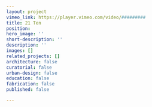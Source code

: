 ```yaml
---
layout: project
vimeo_link: https://player.vimeo.com/video/#########
title: 21 Ten
position: 
hero_image: ''
short-description: ''
description: ''
images: []
related_projects: []
architecture: false
curatorial: false
urban-design: false
education: false
fabrication: false
published: false

---
```

